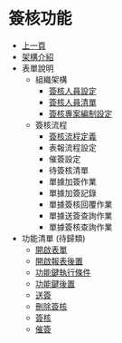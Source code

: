 # 簽核功能
* [上一頁](../README.md)
* [架構介紹](README.md)
* 表單說明
    * 組織架構
        * [簽核人員設定](./SignoffUserSet/README.md)
        * [簽核人員清單](./SignoffUserList/README.md)
        * [簽核專案編制設定](./SignoffProjectOrganize/README.md)
    * 簽核流程
        * [簽核流程定義](./SignoffFlowSetting/README.md)
        * 表報流程設定
        * 催簽設定
        * 待簽核清單
        * 單據加簽作業
        * 單據加簽記錄
        * 單據簽核回覆作業
        * 單據送簽查詢作業
        * 單據簽核查詢作業        
* 功能清單 (待歸類)
    * [開啟表單](./MANUALSIGNOFF/README.md)
    * [開啟報表後置](./OPENREPORTPST/README.md)
    * [功能鍵執行條件](./FUNKEYCOND/README.md)
    * [功能鍵後置](./FUNKEYPST/README.md)
    * [送簽](./SIGNOFFADD/README.md)
    * [刪除簽核](./SIGNOFFDEL/README.md)
    * [簽核](./SIGNOFF/README.md)
    * [催簽](./SIGNOFFURGE/README.md)